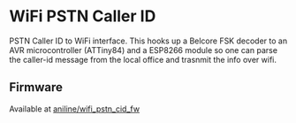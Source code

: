 # WiFi PSTN Caller ID

PSTN Caller ID to WiFi interface. This hooks up a Belcore FSK decoder
to an AVR microcontroller (ATTiny84) and a ESP8266 module so one can parse the caller-id 
message from the local office and trasnmit the info over wifi.

## Firmware

Available at [aniline/wifi_pstn_cid_fw](https://github.com/aniline/wifi_pstn_cid_fw)
